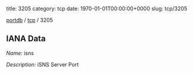 title: 3205
category: tcp
date: 1970-01-01T00:00:00+0000
slug: tcp/3205

[portdb](/) / [tcp](/category/tcp.html) / 3205


## IANA Data

_Name:_ isns

_Description:_ iSNS Server Port

